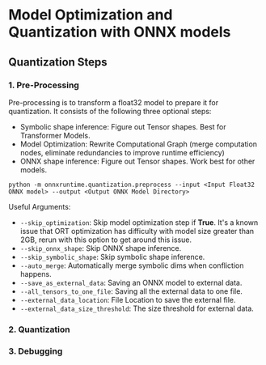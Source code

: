 # Model Optimization and Quantization with ONNX models

## Quantization Steps
### 1. Pre-Processing
Pre-processing is to transform a float32 model to prepare it for quantization. It consists of the following three optional steps:
- Symbolic shape inference: Figure out Tensor shapes. Best for Transformer Models.
- Model Optimization: Rewrite Computational Graph (merge computation nodes, eliminate redundancies to improve runtime efficiency)
- ONNX shape inference: Figure out Tensor shapes. Work best for other models.
```
python -m onnxruntime.quantization.preprocess --input <Input Float32 ONNX model> --output <Output ONNX Model Dỉrectory>
```

Useful Arguments:
- `--skip_optimization`: Skip model optimization step if **True**. It's a known issue that ORT optimization has difficulty with model size greater than 2GB, rerun with this option to get around this issue.
- `--skip_onnx_shape`: Skip ONNX shape inference. 
- `--skip_symbolic_shape`: Skip symbolic shape inference.
- `--auto_merge`: Automatically merge symbolic dims when confliction happens.
- `--save_as_external_data`: Saving an ONNX model to external data.
- `--all_tensors_to_one_file`: Saving all the external data to one file.
- `--external_data_location`: File Location to save the external file.
- `--external_data_size_threshold`: The size threshold for external data.

### 2. Quantization


### 3. Debugging